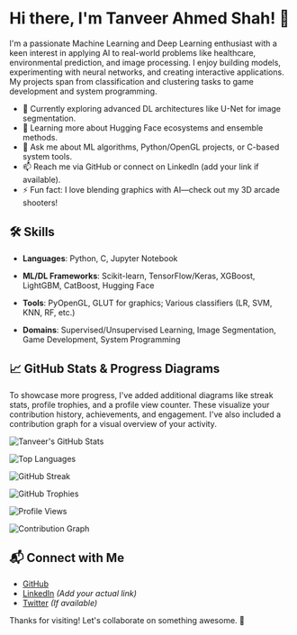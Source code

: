 # Hi there, I'm Tanveer Ahmed Shah! 👋



I'm a passionate Machine Learning and Deep Learning enthusiast with a keen interest in applying AI to real-world problems like healthcare, environmental prediction, and image processing. I enjoy building models, experimenting with neural networks, and creating interactive applications. My projects span from classification and clustering tasks to game development and system programming.

- 🔭 Currently exploring advanced DL architectures like U-Net for image segmentation.
- 🌱 Learning more about Hugging Face ecosystems and ensemble methods.
- 💬 Ask me about ML algorithms, Python/OpenGL projects, or C-based system tools.
- 📫 Reach me via GitHub or connect on LinkedIn (add your link if available).
- ⚡ Fun fact: I love blending graphics with AI—check out my 3D arcade shooters!

## 🛠️ Skills



- **Languages**: Python, C, Jupyter Notebook



- **ML/DL Frameworks**: Scikit-learn, TensorFlow/Keras, XGBoost, LightGBM, CatBoost, Hugging Face



- **Tools**: PyOpenGL, GLUT for graphics; Various classifiers (LR, SVM, KNN, RF, etc.)



- **Domains**: Supervised/Unsupervised Learning, Image Segmentation, Game Development, System Programming

## 📈 GitHub Stats & Progress Diagrams
To showcase more progress, I've added additional diagrams like streak stats, profile trophies, and a profile view counter. These visualize your contribution history, achievements, and engagement. I've also included a contribution graph for a visual overview of your activity.

![Tanveer's GitHub Stats](https://github-readme-stats.vercel.app/api?username=TanveerAhmed99&show_icons=true&theme=radical)

![Top Languages](https://github-readme-stats.vercel.app/api/top-langs/?username=TanveerAhmed99&layout=compact&theme=radical)

![GitHub Streak](https://github-readme-streak-stats.herokuapp.com/?user=TanveerAhmed99&theme=radical)

![GitHub Trophies](https://github-profile-trophy.vercel.app/?username=TanveerAhmed99&theme=radical)

![Profile Views](https://komarev.com/ghpvc/?username=TanveerAhmed99&color=brightgreen)

![Contribution Graph](https://github-readme-activity-graph.vercel.app/graph?username=TanveerAhmed99&theme=radical)

## 📬 Connect with Me
- [GitHub](https://github.com/TanveerAhmed99)
- [LinkedIn](https://www.linkedin.com/in/tanveer-ahmed-shah/) *(Add your actual link)*
- [Twitter](https://twitter.com/yourhandle) *(If available)*

Thanks for visiting! Let's collaborate on something awesome. 🚀
